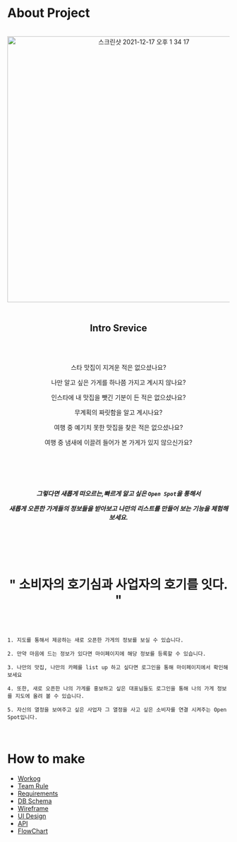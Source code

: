 About Project
=============

<br />

<div align="center">

  <img width="603" alt="스크린샷 2021-12-17 오후 1 34 17" src="https://user-images.githubusercontent.com/85025833/146489518-60eca658-c824-4038-903f-a687e048192a.png">
  
</div>

<br />

<div align="center">

  Intro Srevice
-------------

<br />
<br />

  스타 맛집이 지겨운 적은 없으셨나요?

  나만 알고 싶은 가게를 하나쯤 가지고 계시지 않나요?

  인스타에 내 맛집을 뺏긴 기분이 든 적은 없으셨나요?

  무계획의 짜릿함을 알고 계시나요?

  여행 중 예기치 못한 맛집을 찾은 적은 없으셨나요?

  여행 중 냄새에 이끌려 들어가 본 가게가 있지 않으신가요?
  
</div>
  
<br />
<br />
<br />
<br />

<div align="center" >

  ***그렇다면 새롭게 떠오르는,빠르게 알고 싶은 ```Open Spot```을 통해서***
  
  ***새롭게 오픈한 가게들의 정보들을 받아보고 나만의 리스트를 만들어 보는 기능을 체험해 보세요.***
  
  
<br />  
<br />
<br />  
<br />

" 소비자의 호기심과 사업자의 호기를 잇다. "
==================================
  
</div>

<br>

```

1. 지도를 통해서 제공하는 새로 오픈한 가게의 정보를 보실 수 있습니다.

2. 만약 마음에 드는 정보가 있다면 마이페이지에 해당 정보를 등록할 수 있습니다.

3. 나만의 맛집, 나만의 카페를 list up 하고 싶다면 로그인을 통해 마이페이지에서 확인해 보세요

4. 또한, 새로 오픈한 나의 가게를 홍보하고 싶은 대표님들도 로그인을 통해 나의 가게 정보를 지도에 올려 볼 수 있습니다.

5. 자신의 열정을 보여주고 싶은 사업자 그 열정을 사고 싶은 소비자를 연결 시켜주는 Open Spot입니다.

```
<br />


How to make
=============

* [Workog](https://github.com/codestates/Open-Spot/wiki/Worklog)
* [Team Rule](https://github.com/codestates/Open-Spot/wiki/Team-Rule)
* [Requirements](https://github.com/codestates/Open-Spot/wiki/Requirements)
* [DB Schema](https://github.com/codestates/Open-Spot/wiki/DB-Schema)
* [Wireframe](https://github.com/codestates/Open-Spot/wiki/Wireframe)
* [UI Design](https://github.com/codestates/Open-Spot/wiki/UI-Design)
* [API](https://github.com/codestates/Open-Spot/wiki/API)
* [FlowChart](https://github.com/codestates/Open-Spot/wiki/FlowChart)
